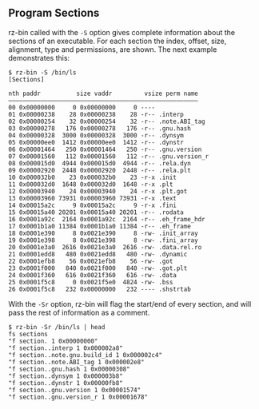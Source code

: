 ## Program Sections

rz-bin called with the `-S` option gives complete information about the sections of an executable. For each section the index, offset, size, alignment, type and permissions, are shown. The next example demonstrates this:
```
$ rz-bin -S /bin/ls
[Sections]

nth paddr          size vaddr         vsize perm name
―――――――――――――――――――――――――――――――――――――――――――――――――――――
00 0x00000000     0 0x00000000     0 ----
01 0x00000238    28 0x00000238    28 -r-- .interp
02 0x00000254    32 0x00000254    32 -r-- .note.ABI_tag
03 0x00000278   176 0x00000278   176 -r-- .gnu.hash
04 0x00000328  3000 0x00000328  3000 -r-- .dynsym
05 0x00000ee0  1412 0x00000ee0  1412 -r-- .dynstr
06 0x00001464   250 0x00001464   250 -r-- .gnu.version
07 0x00001560   112 0x00001560   112 -r-- .gnu.version_r
08 0x000015d0  4944 0x000015d0  4944 -r-- .rela.dyn
09 0x00002920  2448 0x00002920  2448 -r-- .rela.plt
10 0x000032b0    23 0x000032b0    23 -r-x .init
11 0x000032d0  1648 0x000032d0  1648 -r-x .plt
12 0x00003940    24 0x00003940    24 -r-x .plt.got
13 0x00003960 73931 0x00003960 73931 -r-x .text
14 0x00015a2c     9 0x00015a2c     9 -r-x .fini
15 0x00015a40 20201 0x00015a40 20201 -r-- .rodata
16 0x0001a92c  2164 0x0001a92c  2164 -r-- .eh_frame_hdr
17 0x0001b1a0 11384 0x0001b1a0 11384 -r-- .eh_frame
18 0x0001e390     8 0x0021e390     8 -rw- .init_array
19 0x0001e398     8 0x0021e398     8 -rw- .fini_array
20 0x0001e3a0  2616 0x0021e3a0  2616 -rw- .data.rel.ro
21 0x0001edd8   480 0x0021edd8   480 -rw- .dynamic
22 0x0001efb8    56 0x0021efb8    56 -rw- .got
23 0x0001f000   840 0x0021f000   840 -rw- .got.plt
24 0x0001f360   616 0x0021f360   616 -rw- .data
25 0x0001f5c8     0 0x0021f5e0  4824 -rw- .bss
26 0x0001f5c8   232 0x00000000   232 ---- .shstrtab
```

With the `-Sr` option, rz-bin will flag the start/end of every section, and will pass the rest of information as a comment.
```
$ rz-bin -Sr /bin/ls | head
fs sections
"f section. 1 0x00000000"
"f section..interp 1 0x000002a8"
"f section..note.gnu.build_id 1 0x000002c4"
"f section..note.ABI_tag 1 0x000002e8"
"f section..gnu.hash 1 0x00000308"
"f section..dynsym 1 0x000003b8"
"f section..dynstr 1 0x00000fb8"
"f section..gnu.version 1 0x00001574"
"f section..gnu.version_r 1 0x00001678"
```

